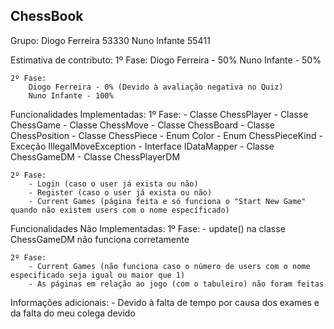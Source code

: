 ## ChessBook

Grupo:
    Diogo Ferreira 53330
    Nuno Infante 55411

Estimativa de contributo:
    1º Fase:
        Diogo Ferreira - 50%
        Nuno Infante - 50%

    2º Fase:
        Diogo Ferreira - 0% (Devido à avaliação negativa no Quiz)
        Nuno Infante - 100%

Funcionalidades Implementadas:
    1º Fase:
        - Classe ChessPlayer
        - Classe ChessGame
        - Classe ChessMove
        - Classe ChessBoard
        - Classe ChessPosition
        - Classe ChessPiece
        - Enum Color
        - Enum ChessPieceKind
        - Exceção IllegalMoveException
        - Interface IDataMapper
        - Classe ChessGameDM
        - Classe ChessPlayerDM
    
    2º Fase:
        - Login (caso o user já exista ou não)
        - Register (caso o user já exista ou não)
        - Current Games (página feita e só funciona o "Start New Game" quando não existem users com o nome específicado)

Funcionalidades Não Implementadas:
    1º Fase:
        - update() na classe ChessGameDM não funciona corretamente

    2º Fase:
        - Current Games (não funciona caso o número de users com o nome especificado seja igual ou maior que 1)
        - As páginas em relação ao jogo (com o tabuleiro) não foram feitas

Informações adicionais:
    - Devido à falta de tempo por causa dos exames e da falta do meu colega devido 